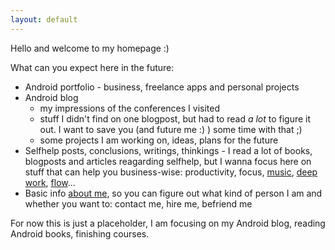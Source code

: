 ```yaml
---
layout: default
---
```


Hello and welcome to my homepage :)

What can you expect here in the future:
- Android portfolio - business, freelance apps and personal projects
- Android blog
  - my impressions of the conferences I visited
  - stuff I didn't find on one blogpost, but had to read _a lot_ to figure it out. I want to save you (and future me :) ) some time with that ;)
  - some projects I am working on, ideas, plans for the future
- Selfhelp posts, conclusions, writings, thinkings - I read a lot of books, blogposts and articles reagarding selfhelp, but I wanna focus here on stuff that can help you business-wise: productivity, focus, [music](https://www.youtube.com/watch?v=crxhTMp2g0o&list=PLkUyjutKXVvSOqhbNHqWkmGH_rYf-c4R_), [deep work](https://www.amazon.com/Deep-Work-Focused-Success-Distracted/dp/1455586692), [flow](https://www.amazon.com/Flow-Psychology-Experience-Perennial-Classics-ebook/dp/B000W94FE6/ref=sr_1_1?keywords=flow&qid=1556824681&s=books&sr=1-1)...
- Basic info [about me](https://about.me/sindyoke), so you can figure out what kind of person I am and whether you want to: contact me, hire me, befriend me

For now this is just a placeholder, I am focusing on my Android blog, reading Android books, finishing courses.






